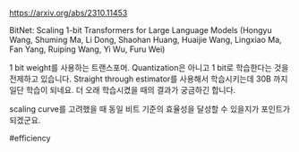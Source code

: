 https://arxiv.org/abs/2310.11453

BitNet: Scaling 1-bit Transformers for Large Language Models (Hongyu Wang, Shuming Ma, Li Dong, Shaohan Huang, Huaijie Wang, Lingxiao Ma, Fan Yang, Ruiping Wang, Yi Wu, Furu Wei)

1 bit weight를 사용하는 트랜스포머. Quantization은 아니고 1 bit로 학습한다는 것을 전제하고 있습니다. Straight through estimator를 사용해서 학습시키는데 30B 까지 일단 학습이 되네요. 더 오래 학습시켰을 때의 결과가 궁금하긴 합니다.

scaling curve를 고려했을 때 동일 비트 기준의 효율성을 달성할 수 있을지가 포인트가 되겠군요.

#efficiency 